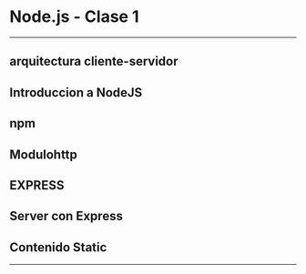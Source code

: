 # Node.js - Clase 1

---

## arquitectura cliente-servidor

## Introduccion a NodeJS

## npm

## Modulohttp

## EXPRESS

## Server con Express

## Contenido Static

---